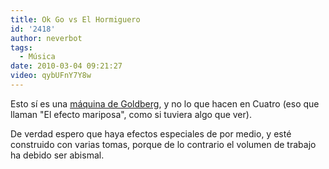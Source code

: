 ```yaml
---
title: Ok Go vs El Hormiguero
id: '2418'
author: neverbot
tags:
  - Música
date: 2010-03-04 09:21:27
video: qybUFnY7Y8w
---
```


Esto sí es una [máquina de Goldberg](http://en.wikipedia.org/wiki/Rube_Goldberg_machine), y no lo que hacen en Cuatro (eso que llaman "El efecto mariposa", como si tuviera algo que ver).

De verdad espero que haya efectos especiales de por medio, y esté construido con varias tomas, porque de lo contrario el volumen de trabajo ha debido ser abismal.